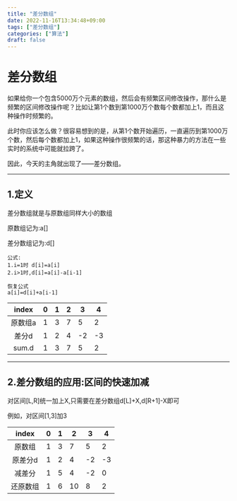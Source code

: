 ```yaml
---
title: "差分数组"
date: 2022-11-16T13:34:48+09:00
tags: ["差分数组"]
categories: ["算法"]
draft: false
---
```


# 差分数组

如果给你一个包含5000万个元素的数组，然后会有频繁区间修改操作，那什么是频繁的区间修改操作呢？比如让第1个数到第1000万个数每个数都加上1，而且这种操作时频繁的。

此时你应该怎么做？很容易想到的是，从第1个数开始遍历，一直遍历到第1000万个数，然后每个数都加上1，如果这种操作很频繁的话，那这种暴力的方法在一些实时的系统中可能就拉跨了。

因此，今天的主角就出现了——差分数组。

---

## 1.定义

差分数组就是与原数组同样大小的数组

原数组记为:a[]

差分数组记为:d[]

```
公式:
1.i=1时 d[i]=a[i]
2.i>1时,d[i]=a[i]-a[i-1]

恢复公式
a[i]=d[i]+a[i-1]
```

| index | 0   | 1   | 2   | 3   | 4   |
|:-----:| --- | --- | --- | --- | --- |
| 原数组a  | 1   | 3   | 7   | 5   | 2   |
| 差分d   | 1   | 2   | 4   | -2  | -3  |
| sum.d | 1   | 3   | 7   | 5   | 2   |

---

## 2.差分数组的应用:区间的快速加减

对区间[L,R]统一加上X,只需要在差分数组d[L]+X,d[R+1]-X即可

例如，对区间[1,3]加3

| index | 0   | 1   | 2   | 3   | 4   |
|:-----:| --- | --- | --- | --- | --- |
| 原数组   | 1   | 3   | 7   | 5   | 2   |
| 原差分d  | 1   | 2   | 4   | -2  | -3  |
| 减差分   | 1   | 5   | 4   | -2  | 0   |
| 还原数组  | 1   | 6   | 10  | 8   | 2   |
